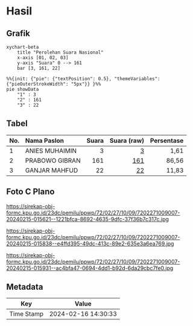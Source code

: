 # Hasil

## Grafik

```mermaid
xychart-beta
    title "Perolehan Suara Nasional"
    x-axis [01, 02, 03]
    y-axis "Suara" 0 --> 161
    bar [3, 161, 22]
```

```mermaid
%%{init: {"pie": {"textPosition": 0.5}, "themeVariables": {"pieOuterStrokeWidth": "5px"}} }%%
pie showData
    "1" : 3
    "2" : 161
    "3" : 22
```

## Tabel

| No. | Nama Paslon    | Suara | Suara (raw) | Persentase |
|:--- |:-------------- | -----:| -----------:| ----------:|
| 1   | ANIES MUHAIMIN | 3     | [3][p-1]    | 1,61       |
| 2   | PRABOWO GIBRAN | 161   | [161][p-2]  | 86,56      |
| 3   | GANJAR MAHFUD  | 22    | [22][p-3]   | 11,83      |


[p-1]: https://github.com/gigit-pemilu/pemilu-2024/blob/main/pilpres/hitung-suara/sub/72-sulawesi-tengah/sub/02-poso/sub/27-pamona-utara/sub/1009-petirodongi/sub/007-tps/sub/paslon-1.txt
[p-2]: https://github.com/gigit-pemilu/pemilu-2024/blob/main/pilpres/hitung-suara/sub/72-sulawesi-tengah/sub/02-poso/sub/27-pamona-utara/sub/1009-petirodongi/sub/007-tps/sub/paslon-2.txt
[p-3]: https://github.com/gigit-pemilu/pemilu-2024/blob/main/pilpres/hitung-suara/sub/72-sulawesi-tengah/sub/02-poso/sub/27-pamona-utara/sub/1009-petirodongi/sub/007-tps/sub/paslon-3.txt

## Foto C Plano

https://sirekap-obj-formc.kpu.go.id/23dc/pemilu/ppwp/72/02/27/10/09/7202271009007-20240215-015621--1221bfca-8692-4635-9dfc-37f36b7c317c.jpg

https://sirekap-obj-formc.kpu.go.id/23dc/pemilu/ppwp/72/02/27/10/09/7202271009007-20240215-015838--e4ffd395-49dc-413c-89e2-635e3a6ea769.jpg

https://sirekap-obj-formc.kpu.go.id/23dc/pemilu/ppwp/72/02/27/10/09/7202271009007-20240215-015931--ac4bfa47-0694-4dd1-b92d-6da29cbc7fe0.jpg


## Metadata

| Key        | Value               |
| ---------- | ------------------- |
| Time Stamp | 2024-02-16 14:30:33 |



